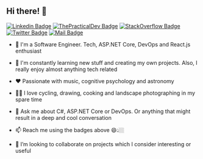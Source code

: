 ## Hi there! 👋
[![Linkedin Badge](https://img.shields.io/badge/-Arthur%20Cardoso-blue?style=flat-square&logo=Linkedin&logoColor=white&link=https://www.linkedin.com/in/fcsarthur/)](https://www.linkedin.com/in/fcsarthur/)
[![ThePracticalDev Badge](https://img.shields.io/badge/-@fcsarthur-0A0A0A?style=flat-square&labelColor=black&logo=dev.to&link=https://dev.to/fcsarthur/)](https://dev.to/fcsarthur)
[![StackOverflow Badge](https://img.shields.io/badge/-fcsarthur-FE7A16?style=flat-square&logo=Stack%20Overflow&logoColor=white&link=https://stackoverflow.com/users/6480647/fcsarthur)](https://stackoverflow.com/users/6480647/fcsarthur)
[![Twitter Badge](https://img.shields.io/badge/-@fcsarthur-1ca0f1?style=flat-square&labelColor=1ca0f1&logo=twitter&logoColor=white&link=https://twitter.com/fcsarthur)](https://twitter.com/fcsarthur)
[![Mail Badge](https://img.shields.io/badge/-cardosovha@gmail.com-8B89CC?style=flat-square&logo=Gmail&logoColor=white&link=mailto:cardosovha@gmail.com)](mailto:cardosovha@gmail.com)

- 🔭 I'm a Software Engineer. Tech, <span>ASP.NET</span> Core, DevOps and React.js enthusiast

- 🌱 I'm constantly learning new stuff and creating my own projects. Also, I really enjoy almost anything tech related

- ❤ Passionate with music, cognitive psychology and astronomy

- 🚴‍♂️ I love cycling, drawing, cooking and landscape photographing in my spare time

- 💬 Ask me about C#, <span>ASP.NET</span> Core or DevOps. Or anything that might result in a deep and cool conversation
 
- 📫 Reach me using the badges above 😄👆🏼

- 👯 I’m looking to collaborate on projects which I consider interesting or useful
